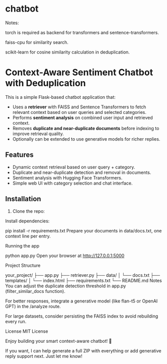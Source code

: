 # chatbot
Notes:

torch is required as backend for transformers and sentence-transformers.

faiss-cpu for similarity search.

scikit-learn for cosine similarity calculation in deduplication.


# Context-Aware Sentiment Chatbot with Deduplication

This is a simple Flask-based chatbot application that:
- Uses a **retriever** with FAISS and Sentence Transformers to fetch relevant context based on user queries and selected categories.
- Performs **sentiment analysis** on combined user input and retrieved context.
- Removes **duplicate and near-duplicate documents** before indexing to improve retrieval quality.
- Optionally can be extended to use generative models for richer replies.

## Features

- Dynamic context retrieval based on user query + category.
- Duplicate and near-duplicate detection and removal in documents.
- Sentiment analysis with Hugging Face Transformers.
- Simple web UI with category selection and chat interface.

## Installation

1. Clone the repo:


Install dependencies:

pip install -r requirements.txt
Prepare your documents in data/docs.txt, one context line per entry.

Running the app

python app.py
Open your browser at http://127.0.0.1:5000

Project Structure

your_project/
├── app.py
├── retriever.py
├── data/
│   └── docs.txt
├── templates/
│   └── index.html
├── requirements.txt
└── README.md
Notes
You can adjust the duplicate detection threshold in app.py (filter_similar_docs function).

For better responses, integrate a generative model (like flan-t5 or OpenAI GPT) in the /analyze route.

For large datasets, consider persisting the FAISS index to avoid rebuilding every run.

License
MIT License

Enjoy building your smart context-aware chatbot! 🚀


If you want, I can help generate a full ZIP with everything or add generative reply support next. Just let me know!

